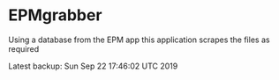 # EPMgrabber
Using a database from the EPM app this application scrapes the files as required


Latest backup: Sun Sep 22 17:46:02 UTC 2019

